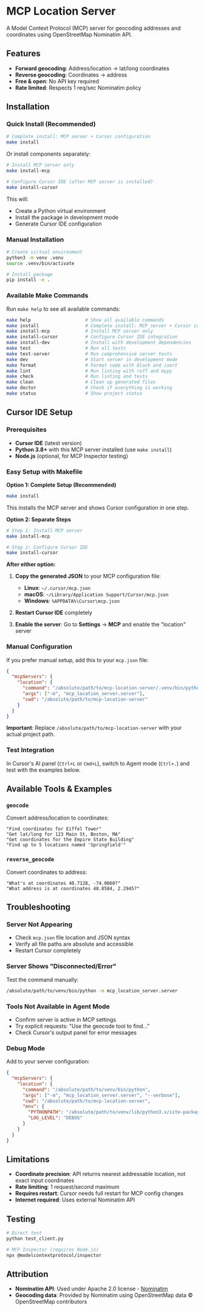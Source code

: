 # MCP Location Server

A Model Context Protocol (MCP) server for geocoding addresses and coordinates using OpenStreetMap Nominatim API.

## Features

- **Forward geocoding**: Address/location → lat/long coordinates
- **Reverse geocoding**: Coordinates → address  
- **Free & open**: No API key required
- **Rate limited**: Respects 1 req/sec Nominatim policy

## Installation

### Quick Install (Recommended)

```bash
# Complete install: MCP server + Cursor configuration
make install
```

Or install components separately:

```bash
# Install MCP server only
make install-mcp

# Configure Cursor IDE (after MCP server is installed)
make install-cursor
```

This will:
- Create a Python virtual environment
- Install the package in development mode
- Generate Cursor IDE configuration

### Manual Installation

```bash
# Create virtual environment
python3 -m venv .venv
source .venv/bin/activate

# Install package
pip install -e .
```

### Available Make Commands

Run `make help` to see all available commands:

```bash
make help                    # Show all available commands
make install                 # Complete install: MCP server + Cursor configuration
make install-mcp             # Install MCP server only
make install-cursor          # Configure Cursor IDE integration
make install-dev             # Install with development dependencies
make test                    # Run all tests
make test-server             # Run comprehensive server tests
make dev                     # Start server in development mode
make format                  # Format code with black and isort
make lint                    # Run linting with ruff and mypy
make check                   # Run linting and tests
make clean                   # Clean up generated files
make doctor                  # Check if everything is working
make status                  # Show project status
```

## Cursor IDE Setup

### Prerequisites
- **Cursor IDE** (latest version)
- **Python 3.8+** with this MCP server installed (use `make install`)
- **Node.js** (optional, for MCP Inspector testing)

### Easy Setup with Makefile

**Option 1: Complete Setup (Recommended)**
```bash
make install
```
This installs the MCP server and shows Cursor configuration in one step.

**Option 2: Separate Steps**
```bash
# Step 1: Install MCP server
make install-mcp

# Step 2: Configure Cursor IDE
make install-cursor
```

**After either option:**
1. **Copy the generated JSON** to your MCP configuration file:
   - **Linux**: `~/.cursor/mcp.json`  
   - **macOS**: `~/Library/Application Support/Cursor/mcp.json`
   - **Windows**: `%APPDATA%\Cursor\mcp.json`

2. **Restart Cursor IDE** completely

3. **Enable the server**: Go to **Settings** → **MCP** and enable the "location" server

### Manual Configuration

If you prefer manual setup, add this to your `mcp.json` file:

```json
{
  "mcpServers": {
    "location": {
      "command": "/absolute/path/to/mcp-location-server/.venv/bin/python",
      "args": ["-m", "mcp_location_server.server"],
      "cwd": "/absolute/path/to/mcp-location-server"
    }
  }
}
```

**Important**: Replace `/absolute/path/to/mcp-location-server` with your actual project path.

### Test Integration

In Cursor's AI panel (`Ctrl+L` or `Cmd+L`), switch to Agent mode (`Ctrl+.`) and test with the examples below.

## Available Tools & Examples

### `geocode`
Convert address/location to coordinates:
```
"Find coordinates for Eiffel Tower"
"Get lat/long for 123 Main St, Boston, MA" 
"Get coordinates for the Empire State Building"
"Find up to 5 locations named 'Springfield'"
```

### `reverse_geocode`  
Convert coordinates to address:
```
"What's at coordinates 40.7128, -74.0060?"
"What address is at coordinates 48.8584, 2.2945?"
```

## Troubleshooting

### Server Not Appearing
- Check `mcp.json` file location and JSON syntax
- Verify all file paths are absolute and accessible
- Restart Cursor completely

### Server Shows "Disconnected/Error"
Test the command manually:
```bash
/absolute/path/to/venv/bin/python -m mcp_location_server.server
```

### Tools Not Available in Agent Mode
- Confirm server is active in MCP settings
- Try explicit requests: "Use the geocode tool to find..."
- Check Cursor's output panel for error messages

### Debug Mode
Add to your server configuration:
```json
{
  "mcpServers": {
    "location": {
      "command": "/absolute/path/to/venv/bin/python",
      "args": ["-m", "mcp_location_server.server", "--verbose"],
      "cwd": "/absolute/path/to/mcp-location-server",
      "env": {
        "PYTHONPATH": "/absolute/path/to/venv/lib/python3.x/site-packages",
        "LOG_LEVEL": "DEBUG"
      }
    }
  }
}
```

## Limitations

- **Coordinate precision**: API returns nearest addressable location, not exact input coordinates
- **Rate limiting**: 1 request/second maximum
- **Requires restart**: Cursor needs full restart for MCP config changes
- **Internet required**: Uses external Nominatim API

## Testing

```bash
# Direct test
python test_client.py

# MCP Inspector (requires Node.js)
npx @modelcontextprotocol/inspector
```

## Attribution

- **Nominatim API**: Used under Apache 2.0 license - [Nominatim](https://nominatim.org/)
- **Geocoding data**: Provided by Nominatim using OpenStreetMap data © OpenStreetMap contributors 
